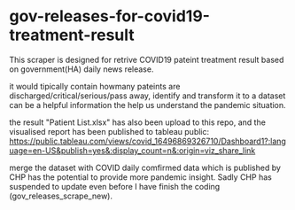 # gov-releases-for-covid19-treatment-result

This scraper is designed for retrive COVID19 pateint treatment result based on government(HA) daily news release.

it would tipically contain howmany pateints are discharged/critical/serious/pass away, identify and transform it to a dataset can be a helpful information the help us understand the pandemic situation.

the result "Patient List.xlsx" has also been upload to this repo, and the visualised report has been published to tableau public:
https://public.tableau.com/views/covid_16496869326710/Dashboard1?:language=en-US&publish=yes&:display_count=n&:origin=viz_share_link

merge the dataset with COVID daily comfirmed data which is published by CHP has the potential to provide more pandemic insight. Sadly CHP has suspended to update even before I have finish the coding (gov_releases_scrape_new).

